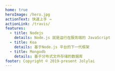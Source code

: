```yaml
---
home: true
heroImage: /hero.jpg
actionText: 快速上手 →
actionLink: /travis/
features:
  - title: Nodejs
    details: Node.js 就是运行在服务端的 JavaScript
  - title: Koa
    details: 基于Node.js 平台的下一代框架
  - title: Mongodb
    details: 基于分布式文件存储的数据库
footer: Copyright © 2019-present Jolylai
---
```





